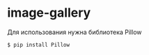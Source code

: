 image-gallery
=============

Для использования нужна библиотека Pillow
    
    $ pip install Pillow

